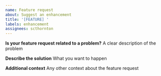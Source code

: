 ```yaml
---
name: Feature request
about: Suggest an enhancement
title: '[FEATURE] '
labels: enhancement
assignees: scthornton
---
```


**Is your feature request related to a problem?**
A clear description of the problem

**Describe the solution**
What you want to happen

**Additional context**
Any other context about the feature request
